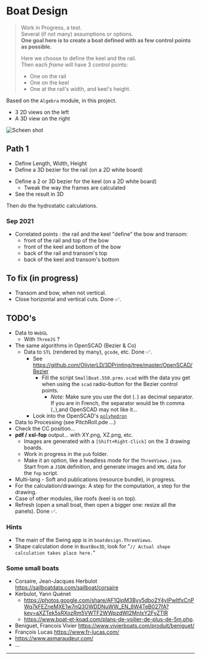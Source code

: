 # Boat Design
> Work in Progress, a test.  
> Several (if not many) assumptions or options.  
> **One goal here is to create a boat defined with as few control points as possible.**
> 
> Here we choose to define the keel and the rail.  
> Then each _frame_ will have 3 control points:
> - One on the rail
> - One on the keel
> - One at the rail's width, and keel's height.

Based on the `Algebra` module, in this project.

- 3 2D views on the left
- A 3D view on the right

![Scheen shot](./img/screen.shot.01.png)

## Path 1
- Define Length, Width, Height
- Define a 3D bezier for the rail (on a 2D white board)
<!-- - Define a 2 or 3D bezier for the bow (on a 2D white board) -->
- Define a 2 or 3D bezier for the keel (on a 2D white board)
    - Tweak the way the frames are calculated
- See the result in 3D

Then do the hydrostatic calculations.

### Sep 2021
- Correlated points : the rail and the keel "define" the bow and transom:
  - front of the rail and top of the bow
  - front of the keel and bottom of the bow
  - back of the rail and transom's top
  - back of the keel and transom's bottom

## To fix (in progress)
- Transom and bow, when not vertical.
- Close horizontal and vertical cuts. Done ✅.

## TODO's
- Data to `WebGL`
  - With `ThreeJS` ?
- The same algorithms in OpenSCAD (Bezier & Co)
  - Data to `STL` (rendered by many), `gcode`, etc. Done ✅.
    - See <https://github.com/OlivierLD/3DPrinting/tree/master/OpenSCAD/Bezier>
      - Fill the script `SmallBoat.550.prms.scad` with the data you get when using the `scad` radio-button for the Bezier control points.
        - _Note_: Make sure you use the dot (`.`) as decimal separator. If you are in French, the separator would be th comma (`,`),and OpenSCAD may not like it...
    - Look into the OpenSCAD's [`polyhedron`](https://en.wikibooks.org/wiki/OpenSCAD_User_Manual/Primitive_Solids#polyhedron)
- Data to Processing (see PitchRoll.pde ...)
- Check the CC position...
- **pdf / xsl-fop** output... with XY.png, XZ.png, etc.
  - Images are generated with a `[Shift+Right-Click]` on the 3 drawing boards.
  - Work in progress in the `pub` folder.
  - Make it an option, like a headless mode for the `ThreeViews.java`. Start from a `JSON` definition, and generate images and `XML` data for the `fop` script. 
- Multi-lang - Soft and publications (resource bundle), in progress.
- For the calculation/drawings: A step for the computation, a step for the drawing.
- Case of other modules, like roofs (keel is on top).
- Refresh (open a small boat, then open a bigger one: resize all the panels). Done ✅.

### Hints
- The main of the Swing app is in `boatdesign.ThreeViews`.
- Shape calculation done in `BoatBox3D`, look for "`// Actual shape calculation takes place here.`"

### Some small boats
- Corsaire, Jean-Jacques Herbulot <https://sailboatdata.com/sailboat/corsaire>
- Kerbulot, Yann Quénet 
  - <https://photos.google.com/share/AF1QipM3Byy5dbo2Y4yIPwltfxCnPWq7kFEZneMXE1w7nQ3OWDDNuWW_EN_8W4TeB027fA?key=aXZTek5sRXozRm5VWTF2WWpzdWI2MnIxY2FyZTlR> 
  - <https://www.boat-et-koad.com/plans-de-voilier-de-plus-de-5m.php>.
- Beniguet, Francois Vivier <https://www.vivierboats.com/produit/beniguet/>
- Fran&ccedil;ois Lucas <https://www.fr-lucas.com/>
- <https://www.asmaraudeur.com/>
- ...

---
